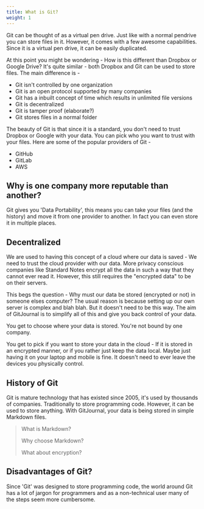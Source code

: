 ```yaml
---
title: What is Git?
weight: 1
---
```


Git can be thought of as a virtual pen drive. Just like with a normal pendrive you can store files in it. However, it comes with a few awesome capabilities. Since it is a virtual pen drive, it can be easily duplicated.

At this point you might be wondering - How is this different than Dropbox or Google Drive? It's quite similar - both Dropbox and Git can be used to store files. The main difference is -

* Git isn't controlled by one organization
* Git is an open protocol supported by many companies
* Git has a inbuilt concept of time which results in unlimited file versions
* Git is decentralized
* Git is tamper proof (elaborate?)
* Git stores files in a normal folder

The beauty of Git is that since it is a standard, you don't need to trust Dropbox or Google with your data. You can pick who you want to trust with your files. Here are some of the popular providers of Git -

* GitHub
* GitLab
* AWS

## Why is one company more reputable than another?

Git gives you 'Data Portability', this means you can take your files (and the history) and move it from one provider to another. In fact you can even store it in multiple places.

## Decentralized

We are used to having this concept of a cloud where our data is saved - We need to trust the cloud provider with our data. More privacy conscious companies like Standard Notes encrypt all the data in such a way that they cannot ever read it. However, this still requires the "encrypted data" to be on their servers.

This begs the question - Why must our data be stored (encrypted or not) in someone elses computer? The usual reason is because setting up our own server is complex and blah blah. But it doesn't need to be this way. The aim of GitJournal is to simplify all of this and give you back control of your data.

You get to choose where your data is stored. You're not bound by one company.

You get to pick if you want to store your data in the cloud - If it is stored in an encrypted manner, or if you rather just keep the data local. Maybe just having it on your laptop and mobile is fine. It doesn't need to ever leave the devices you physically control.

## History of Git

Git is mature technology that has existed since 2005, it's used by thousands of companies. Traditionally to store programming code. However, it can be used to store anything. With GitJournal, your data is being stored in simple Markdown files.

> What is Markdown?
>
> Why choose Markdown?
>
> What about encryption?

## Disadvantages of Git?

Since 'Git' was designed to store programming code, the world around Git has a lot of jargon for programmers and as a non-technical user many of the steps seem more cumbersome.



<!--
------ Obsidian's Text -----

In our age when cloud services can shut down, get bought, or change privacy policy any day, the last thing you want is proprietary formats and data lock-in.

With Obsidian, your data sits in a local folder. Never leave your life's work held hostage in the cloud again.

Plain text Markdown also gives you the unparalleled interoperability to use any kind of sync, encryption, or data processing that works with plain text files.

------
- https://techcrunch.com/2016/12/14/evernotes-new-privacy-policy-allows-employees-to-read-your-notes/
- https://www.theverge.com/2020/2/4/21122044/google-photos-privacy-breach-takeout-data-video-strangers
- https://www.forbes.com/sites/thomasbrewster/2020/02/04/google-photos-makes-big-screw-up-and-mayve-leaked-your-videos-to-a-random-stranger/#24eb8f055486
- https://www.digitaltrends.com/mobile/google-photos-backup-videos-bug-leak/
- https://www.theguardian.com/technology/2016/aug/31/dropbox-hack-passwords-68m-data-breach
- https://www.troyhunt.com/the-dropbox-hack-is-real/

- Look at Standard Notes?

Shutdown -
- https://techcrunch.com/2013/07/31/evernote-competitor-catch-com-shuts-down-its-note-taking-apps-company-heading-in-different-direction
- https://www.theverge.com/2014/5/22/5741602/one-time-evernote-pinterest-rival-springpad-to-close-its-doors
- https://gadgets.ndtv.com/apps/news/microsoft-to-do-new-features-wunderlist-shuts-down-2224833
- https://www.theverge.com/2012/3/12/2865638/twitter-acquires-posterous-blogging-platform -->



